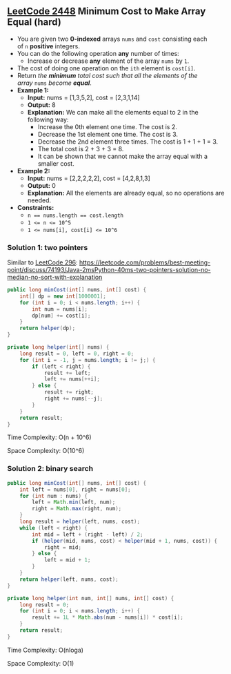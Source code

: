 ## [LeetCode 2448](https://leetcode.com/problems/minimum-cost-to-make-array-equal/) Minimum Cost to Make Array Equal (hard)

- You are given two **0-indexed** arrays `nums` and `cost` consisting each of `n` **positive** integers.
- You can do the following operation **any** number of times:
    -   Increase or decrease **any** element of the array `nums` by `1`.
- The cost of doing one operation on the `ith` element is `cost[i]`.
- Return _the **minimum** total cost such that all the elements of the array_ `nums` _become **equal**_.
- **Example 1:**
    - **Input:** nums = [1,3,5,2], cost = [2,3,1,14]
    - **Output:** 8
    - **Explanation:** We can make all the elements equal to 2 in the following way:
        - Increase the 0th element one time. The cost is 2.
        - Decrease the 1st element one time. The cost is 3.
        - Decrease the 2nd element three times. The cost is 1 + 1 + 1 = 3.
        - The total cost is 2 + 3 + 3 = 8.
        - It can be shown that we cannot make the array equal with a smaller cost.
- **Example 2:**
    - **Input:** nums = [2,2,2,2,2], cost = [4,2,8,1,3]
    - **Output:** 0
    - **Explanation:** All the elements are already equal, so no operations are needed.
- **Constraints:**
    -   `n == nums.length == cost.length`
    -   `1 <= n <= 10^5`
    -   `1 <= nums[i], cost[i] <= 10^6`

### Solution 1: two pointers

Similar to [LeetCode 296](https://leetcode.com/problems/best-meeting-point/): https://leetcode.com/problems/best-meeting-point/discuss/74193/Java-2msPython-40ms-two-pointers-solution-no-median-no-sort-with-explanation

```java
public long minCost(int[] nums, int[] cost) {
    int[] dp = new int[1000001];
    for (int i = 0; i < nums.length; i++) {
        int num = nums[i];
        dp[num] += cost[i];
    }
    return helper(dp);
}

private long helper(int[] nums) {
    long result = 0, left = 0, right = 0;
    for (int i = -1, j = nums.length; i != j;) {
        if (left < right) {
            result += left;
            left += nums[++i];
        } else {
            result += right;
            right += nums[--j];
        }
    }
    return result;
}
```

Time Complexity: O(n + 10^6)

Space Complexity: O(10^6)

### Solution 2: binary search

```java
public long minCost(int[] nums, int[] cost) {
    int left = nums[0], right = nums[0];
    for (int num : nums) {
        left = Math.min(left, num);
        right = Math.max(right, num);
    }
    long result = helper(left, nums, cost);
    while (left < right) {
        int mid = left + (right - left) / 2;
        if (helper(mid, nums, cost) < helper(mid + 1, nums, cost)) {
            right = mid;
        } else {
            left = mid + 1;
        }
    }
    return helper(left, nums, cost);
}

private long helper(int num, int[] nums, int[] cost) {
    long result = 0;
    for (int i = 0; i < nums.length; i++) {
        result += 1L * Math.abs(num - nums[i]) * cost[i];
    }
    return result;
}
```

Time Complexity: O(nloga)

Space Complexity: O(1)
